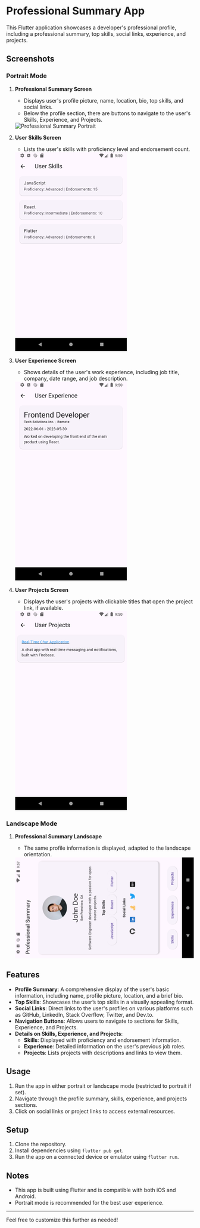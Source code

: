 # Professional Summary App

This Flutter application showcases a developer's professional profile, including a professional summary, top skills, social links, experience, and projects.

## Screenshots

### Portrait Mode

1. **Professional Summary Screen**
   - Displays user's profile picture, name, location, bio, top skills, and social links.
   - Below the profile section, there are buttons to navigate to the user's Skills, Experience, and Projects.

   <img src="images/Screenshot_1730454602.png" alt="Professional Summary Portrait" width="300">

2. **User Skills Screen**
   - Lists the user's skills with proficiency level and endorsement count.

   <img src="images/user_skills.png" alt="User Skills Portrait" width="300">

3. **User Experience Screen**
   - Shows details of the user's work experience, including job title, company, date range, and job description.

   <img src="images/user_experience.png" alt="User Experience Portrait" width="300">

4. **User Projects Screen**
   - Displays the user's projects with clickable titles that open the project link, if available.

   <img src="images/user_projects.png" alt="User Projects Portrait" width="300">

### Landscape Mode

1. **Professional Summary Landscape**
   - The same profile information is displayed, adapted to the landscape orientation.

   <img src="images/app_landscape.png" alt="Professional Summary Landscape" width="500">

## Features

- **Profile Summary**: A comprehensive display of the user's basic information, including name, profile picture, location, and a brief bio.
- **Top Skills**: Showcases the user’s top skills in a visually appealing format.
- **Social Links**: Direct links to the user's profiles on various platforms such as GitHub, LinkedIn, Stack Overflow, Twitter, and Dev.to.
- **Navigation Buttons**: Allows users to navigate to sections for Skills, Experience, and Projects.
- **Details on Skills, Experience, and Projects**:
  - **Skills**: Displayed with proficiency and endorsement information.
  - **Experience**: Detailed information on the user's previous job roles.
  - **Projects**: Lists projects with descriptions and links to view them.

## Usage

1. Run the app in either portrait or landscape mode (restricted to portrait if set).
2. Navigate through the profile summary, skills, experience, and projects sections.
3. Click on social links or project links to access external resources.

## Setup

1. Clone the repository.
2. Install dependencies using `flutter pub get`.
3. Run the app on a connected device or emulator using `flutter run`.

## Notes

- This app is built using Flutter and is compatible with both iOS and Android.
- Portrait mode is recommended for the best user experience.

---

Feel free to customize this further as needed!
